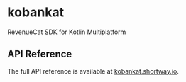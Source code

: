 # kobankat
RevenueCat SDK for Kotlin Multiplatform 

## API Reference
The full API reference is available at [kobankat.shortway.io](https://kobankat.shortway.io/). 
